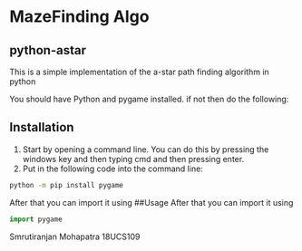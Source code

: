 # MazeFinding Algo
## python-astar

This is a simple implementation of the a-star path finding algorithm in python

You should have Python and pygame installed.
if not then do the following:

## Installation

1. Start by opening a command line. You can do this by pressing the windows key and then typing cmd and then pressing enter.
2. Put in the following code into the command line:

```bash
python -m pip install pygame
```
After that you can import it using 
##Usage
After that you can import it using 
```python
import pygame 
```

Smrutiranjan Mohapatra
18UCS109
